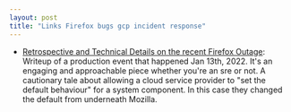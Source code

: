 ```yaml
---
layout: post
title: "Links Firefox bugs gcp incident response"
---
```


* [Retrospective and Technical Details on the recent Firefox Outage](https://hacks.mozilla.org/2022/02/retrospective-and-technical-details-on-the-recent-firefox-outage/): Writeup of a production event that happened Jan 13th, 2022. It's an engaging and approachable piece whether you're an sre or not. A cautionary tale about allowing a cloud service provider to "set the default behaviour" for a system component. In this case they changed the default from underneath Mozilla.
